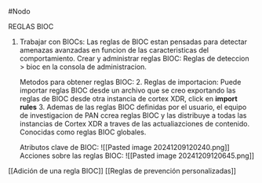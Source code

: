 #Nodo

REGLAS BIOC
1. Trabajar con BIOCs: Las reglas de BIOC estan pensadas para detectar amenazas avanzadas en funcion de las caracteristicas del comportamiento.
   Crear y administrar reglas BIOC: Reglas de deteccion > bioc en la consola de administracion.
   
   Metodos para obtener reglas BIOC:
   2. Reglas de importacion: Puede importar reglas BIOC desde un archivo que se creo exportando las reglas de BIOC desde otra instancia de cortex XDR, click en **import rules**
   3. Ademas de las reglas BIOC definidas por el usuario, el equipo de investigacion de PAN ccrea reglas BIOC y las distribuye a todas las instancias de Cortex XDR a traves de las actualiazciones de contenido. Conocidas como reglas BIOC globales.

	Atributos clave de BIOC:
![[Pasted image 20241209120240.png]]
	Acciones sobre las reglas BIOC:
		![[Pasted image 20241209120645.png]]


[[Adición de una regla BIOC]]
[[Reglas de prevención personalizadas]]

